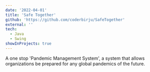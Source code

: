 ```yaml
---
date: '2022-04-01'
title: 'Safe Together'
github: 'https://github.com/coderbirju/SafeTogether'
external: ''
tech:
  - Java
  - Swing
showInProjects: true
---
```


A one stop 'Pandemic Management System', a system that allows organizations be prepared for any global pandemics of the future.
